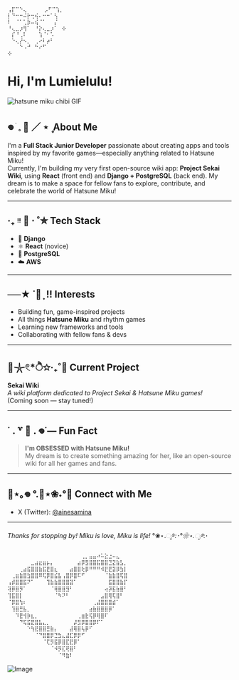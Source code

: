 ```txt⊹
⢠⡏⠉⠑⢄⠀ ⠀  ⡠⠋⠉⢱⡀
⡇⠙⠒⠒⠬⡗⢒⢮⠄⠒⠒⠁⢣
⠇⠀⠈⠁⢁⡷⠤⢮⠈⠁⠀⠀⡌
⠘⢄⣀⡰⢻⠁⠀⠘⡕⢄⣀⡰⠁⠀⊹ 
⠀⡎⠘⢀⠇⠀⠀⠀⢱⠈⠂⠡⠀
⠀⠑⢄⡜⠢⡀⠀⢀⠔⠇⡴⠃⠀
⠀⠀⠀⠑⠠⠚⠀⠓⠔⠋⠀⠀
⊹
``` 
# Hi, I'm Lumielulu!

![hatsune miku chibi GIF](https://github.com/user-attachments/assets/aa936979-488c-491d-9bf2-357c804a7348)

## 𖦹 ׂ 𓈒 🥞 ／ ⋆ ۪ About Me

I'm a **Full Stack Junior Developer** passionate about creating apps and tools inspired by my favorite games—especially anything related to Hatsune Miku!  
Currently, I'm building my very first open-source wiki app: **Project Sekai Wiki**, using **React** (front end) and **Django + PostgreSQL** (back end). My dream is to make a space for fellow fans to explore, contribute, and celebrate the world of Hatsune Miku!

---

## ‧₊ ᵎᵎ 🍒 ⋅ ˚✮ Tech Stack

- 🐍 **Django**
- ⚛️ **React** (novice)
- 🐘 **PostgreSQL**
- ☁️ **AWS**

---

## ──★ ˙🍓 ̟ !! Interests

- Building fun, game-inspired projects
- All things **Hatsune Miku** and rhythm games
- Learning new frameworks and tools
- Collaborating with fellow fans & devs

---

## 🫧𓇼𓏲*ੈ✩‧₊˚🎐 Current Project

**Sekai Wiki**  
_A wiki platform dedicated to Project Sekai & Hatsune Miku games!_  
(Coming soon — stay tuned!)

---

## ˙ . ꒷ 🍰 . 𖦹˙— Fun Fact

> **I'm OBSESSED with Hatsune Miku!**  
> My dream is to create something amazing for her, like an open-source wiki for all her games and fans.

---

## 🌊⋆｡𖦹 °.🐚⋆❀˖°🫧 Connect with Me

- X (Twitter): [@ainesamina](https://x.com/ainesamina)

---

_Thanks for stopping by!_ 
_Miku is love, Miku is life!_ °❀⋆.ೃ࿔*:･°❀⋆.ೃ࿔*:･
```txt
⠀⠀⠀⠀⠀⠀⠀⠀⠀⠀⠀⠀⠀⠀⠀⠀⠀⠀⠀⢀⡀⣤⣤⠴⠥⣕⣐⠤⣄⠀⠀
⠀⠀⠀⠀⠀⠀⣀⣴⣖⣶⡦⡄⠀⠀⠀⠀⠀⠀⣴⡿⣻⣿⣿⣯⣿⣿⣙⣝⣷⣣⡀
⠀⠀⠀⢀⣴⣯⣿⣿⣷⣯⣟⣿⣆⠀⠀⠀⣴⣿⣿⢗⡿⠛⠛⠛⠺⣟⣟⣽⡿⣳⡇
⠀⢀⣶⣷⣿⣳⣿⣿⠿⢯⡿⣿⣮⣧⢠⣿⡿⣿⠯⠋⠀⠀⠀⠀⠀⠈⣷⣷⣿⢯⣿
⢠⡾⣿⣿⣯⠝⠁⠀⠀⠀⢹⣷⣷⣿⣿⣿⣽⠁⠀⠀⠀⠀⠀⠀⠀⠀⣯⣿⣿⣷⡏
⢽⡿⣿⡻⠁⠀⠀⠀⠀⠀⠀⠈⢿⣿⣿⣻⠃⠀⠀⠀⠀⠀⠀⠀⠀⢴⡽⣯⣷⣿⠃
⢹⣯⣿⡇⠀⠀⠀⠀⠀⠀⠀⠀⠈⠳⠝⠃⠀⠀⠀⠀⠀⠀⠀⠀⣠⣿⢿⢯⣿⠃⠀
⠈⡿⣿⢳⠆⠀⠀⠀⠀⠀⠀⠀⠀⠀⠀⠀⠀⠀⠀⠀⠀⠀⢀⣼⣿⣿⣿⣾⠁⠀⠀
⠀⢹⣿⣛⣧⡀⠀⠀⠀⠀⠀⠀⠀⠀⠀⠀⠀⠀⠀⠀⠀⣴⣷⣿⣿⣿⡿⠁⠀⠀⠀
⠀⠀⠹⣟⢺⡷⣆⡀⠀⠀⠀⠀⠀⠀⠀⠀⠀⠀⢀⣶⣗⢯⡿⢿⣿⠏⠀⠀⠀⠀⠀
⠀⠀⠀⠙⢯⣯⣟⣿⣧⣄⡀⠀⠀⠀⠀⠀⠀⡼⣻⡿⣿⣿⡿⠏⠁⠀⠀⠀⠀⠀⠀
⠀⠀⠀⠀⠀⠑⢳⣟⣿⣿⣛⣷⡄⠀⠀⠀⣼⢿⣿⢧⡿⠋⠀⠀⠀⠀⠀⠀⠀⠀⠀
⠀⠀⠀⠀⠀⠀⠀⠈⠙⣿⣿⡿⣙⣳⣄⣼⣏⡿⡿⠋⠀⠀⠀⠀⠀⠀⠀⠀⠀⠀⠀
⠀⠀⠀⠀⠀⠀⠀⠀⠀⠈⢏⡻⣯⡿⣿⣏⣟⡿⠁⠀⠀⠀⠀⠀⠀⠀⠀⠀⠀⠀⠀
⠀⠀⠀⠀⠀⠀⠀⠀⠀⠀⠀⠈⠺⡻⣏⢟⣿⠃⠀⠀⠀⠀⠀⠀⠀⠀⠀⠀⠀⠀⠀
⠀⠀⠀⠀⠀⠀⠀⠀⠀⠀⠀⠀⠀⠈⠻⣷⠇⠀⠀⠀⠀⠀⠀⠀⠀⠀⠀⠀⠀⠀⠀
```
![Image](https://github.com/user-attachments/assets/7dbd69b5-9dff-4049-ab6a-aefb2d6e2ad1)
